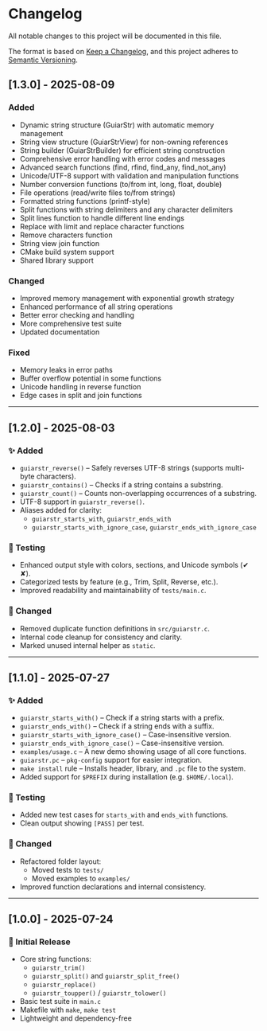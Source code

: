 # Changelog

All notable changes to this project will be documented in this file.

The format is based on [Keep a Changelog](https://keepachangelog.com/en/1.0.0/),
and this project adheres to [Semantic Versioning](https://semver.org/).

## [1.3.0] - 2025-08-09

### Added
- Dynamic string structure (GuiarStr) with automatic memory management
- String view structure (GuiarStrView) for non-owning references
- String builder (GuiarStrBuilder) for efficient string construction
- Comprehensive error handling with error codes and messages
- Advanced search functions (find, rfind, find_any, find_not_any)
- Unicode/UTF-8 support with validation and manipulation functions
- Number conversion functions (to/from int, long, float, double)
- File operations (read/write files to/from strings)
- Formatted string functions (printf-style)
- Split functions with string delimiters and any character delimiters
- Split lines function to handle different line endings
- Replace with limit and replace character functions
- Remove characters function
- String view join function
- CMake build system support
- Shared library support

### Changed
- Improved memory management with exponential growth strategy
- Enhanced performance of all string operations
- Better error checking and handling
- More comprehensive test suite
- Updated documentation

### Fixed
- Memory leaks in error paths
- Buffer overflow potential in some functions
- Unicode handling in reverse function
- Edge cases in split and join functions


---

## [1.2.0] - 2025-08-03

### ✨ Added
- `guiarstr_reverse()` – Safely reverses UTF-8 strings (supports multi-byte characters).
- `guiarstr_contains()` – Checks if a string contains a substring.
- `guiarstr_count()` – Counts non-overlapping occurrences of a substring.
- UTF-8 support in `guiarstr_reverse()`.
- Aliases added for clarity:
  - `guiarstr_starts_with`, `guiarstr_ends_with`
  - `guiarstr_starts_with_ignore_case`, `guiarstr_ends_with_ignore_case`

### 🧪 Testing
- Enhanced output style with colors, sections, and Unicode symbols (✔ ✘).
- Categorized tests by feature (e.g., Trim, Split, Reverse, etc.).
- Improved readability and maintainability of `tests/main.c`.

### 🧹 Changed
- Removed duplicate function definitions in `src/guiarstr.c`.
- Internal code cleanup for consistency and clarity.
- Marked unused internal helper as `static`.

---

## [1.1.0] - 2025-07-27

### ✨ Added
- `guiarstr_starts_with()` – Check if a string starts with a prefix.
- `guiarstr_ends_with()` – Check if a string ends with a suffix.
- `guiarstr_starts_with_ignore_case()` – Case-insensitive version.
- `guiarstr_ends_with_ignore_case()` – Case-insensitive version.
- `examples/usage.c` – A new demo showing usage of all core functions.
- `guiarstr.pc` – `pkg-config` support for easier integration.
- `make install` rule – Installs header, library, and `.pc` file to the system.
- Added support for `$PREFIX` during installation (e.g. `$HOME/.local`).

### 🧪 Testing
- Added new test cases for `starts_with` and `ends_with` functions.
- Clean output showing `[PASS]` per test.

### 🧹 Changed
- Refactored folder layout:
  - Moved tests to `tests/`
  - Moved examples to `examples/`
- Improved function declarations and internal consistency.

---

## [1.0.0] - 2025-07-24

### 🎉 Initial Release
- Core string functions:
  - `guiarstr_trim()`
  - `guiarstr_split()` and `guiarstr_split_free()`
  - `guiarstr_replace()`
  - `guiarstr_toupper()` / `guiarstr_tolower()`
- Basic test suite in `main.c`
- Makefile with `make`, `make test`
- Lightweight and dependency-free
